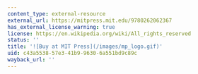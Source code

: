 ```yaml
---
content_type: external-resource
external_url: https://mitpress.mit.edu/9780262062367
has_external_license_warning: true
license: https://en.wikipedia.org/wiki/All_rights_reserved
status: ''
title: '![Buy at MIT Press](/images/mp_logo.gif)'
uid: c43a5538-57e3-41b9-9630-6a551bd9c89c
wayback_url: ''
---
```

